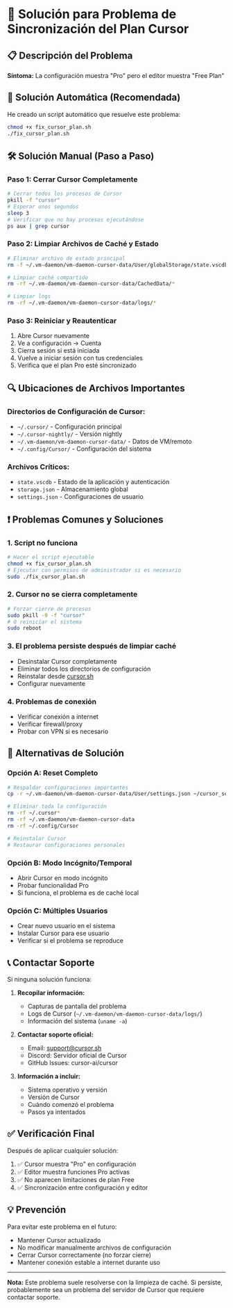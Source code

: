 # 🔧 Solución para Problema de Sincronización del Plan Cursor

## 📋 Descripción del Problema

**Síntoma:** La configuración muestra "Pro" pero el editor muestra "Free Plan"

## 🚀 Solución Automática (Recomendada)

He creado un script automático que resuelve este problema:

```bash
chmod +x fix_cursor_plan.sh
./fix_cursor_plan.sh
```

## 🛠️ Solución Manual (Paso a Paso)

### Paso 1: Cerrar Cursor Completamente
```bash
# Cerrar todos los procesos de Cursor
pkill -f "cursor"
# Esperar unos segundos
sleep 3
# Verificar que no hay procesos ejecutándose
ps aux | grep cursor
```

### Paso 2: Limpiar Archivos de Caché y Estado
```bash
# Eliminar archivo de estado principal
rm -f ~/.vm-daemon/vm-daemon-cursor-data/User/globalStorage/state.vscdb

# Limpiar caché compartido
rm -rf ~/.vm-daemon/vm-daemon-cursor-data/CachedData/*

# Limpiar logs
rm -rf ~/.vm-daemon/vm-daemon-cursor-data/logs/*
```

### Paso 3: Reiniciar y Reautenticar
1. Abre Cursor nuevamente
2. Ve a configuración → Cuenta
3. Cierra sesión si está iniciada
4. Vuelve a iniciar sesión con tus credenciales
5. Verifica que el plan Pro esté sincronizado

## 🔍 Ubicaciones de Archivos Importantes

### Directorios de Configuración de Cursor:
- `~/.cursor/` - Configuración principal
- `~/.cursor-nightly/` - Versión nightly
- `~/.vm-daemon/vm-daemon-cursor-data/` - Datos de VM/remoto
- `~/.config/Cursor/` - Configuración del sistema

### Archivos Críticos:
- `state.vscdb` - Estado de la aplicación y autenticación
- `storage.json` - Almacenamiento global
- `settings.json` - Configuraciones de usuario

## ❗ Problemas Comunes y Soluciones

### 1. **Script no funciona**
```bash
# Hacer el script ejecutable
chmod +x fix_cursor_plan.sh
# Ejecutar con permisos de administrador si es necesario
sudo ./fix_cursor_plan.sh
```

### 2. **Cursor no se cierra completamente**
```bash
# Forzar cierre de procesos
sudo pkill -9 -f "cursor"
# O reiniciar el sistema
sudo reboot
```

### 3. **El problema persiste después de limpiar caché**
- Desinstalar Cursor completamente
- Eliminar todos los directorios de configuración
- Reinstalar desde [cursor.sh](https://cursor.sh)
- Configurar nuevamente

### 4. **Problemas de conexión**
- Verificar conexión a internet
- Verificar firewall/proxy
- Probar con VPN si es necesario

## 🔄 Alternativas de Solución

### Opción A: Reset Completo
```bash
# Respaldar configuraciones importantes
cp -r ~/.vm-daemon/vm-daemon-cursor-data/User/settings.json ~/cursor_settings_backup.json

# Eliminar toda la configuración
rm -rf ~/.cursor*
rm -rf ~/.vm-daemon/vm-daemon-cursor-data
rm -rf ~/.config/Cursor

# Reinstalar Cursor
# Restaurar configuraciones personales
```

### Opción B: Modo Incógnito/Temporal
- Abrir Cursor en modo incógnito
- Probar funcionalidad Pro
- Si funciona, el problema es de caché local

### Opción C: Múltiples Usuarios
- Crear nuevo usuario en el sistema
- Instalar Cursor para ese usuario
- Verificar si el problema se reproduce

## 📞 Contactar Soporte

Si ninguna solución funciona:

1. **Recopilar información:**
   - Capturas de pantalla del problema
   - Logs de Cursor (`~/.vm-daemon/vm-daemon-cursor-data/logs/`)
   - Información del sistema (`uname -a`)

2. **Contactar soporte oficial:**
   - Email: support@cursor.sh
   - Discord: Servidor oficial de Cursor
   - GitHub Issues: cursor-ai/cursor

3. **Información a incluir:**
   - Sistema operativo y versión
   - Versión de Cursor
   - Cuándo comenzó el problema
   - Pasos ya intentados

## ✅ Verificación Final

Después de aplicar cualquier solución:

1. ✅ Cursor muestra "Pro" en configuración
2. ✅ Editor muestra funciones Pro activas
3. ✅ No aparecen limitaciones de plan Free
4. ✅ Sincronización entre configuración y editor

## 💡 Prevención

Para evitar este problema en el futuro:

- Mantener Cursor actualizado
- No modificar manualmente archivos de configuración
- Cerrar Cursor correctamente (no forzar cierre)
- Mantener conexión estable a internet durante uso

---

**Nota:** Este problema suele resolverse con la limpieza de caché. Si persiste, probablemente sea un problema del servidor de Cursor que requiere contactar soporte.